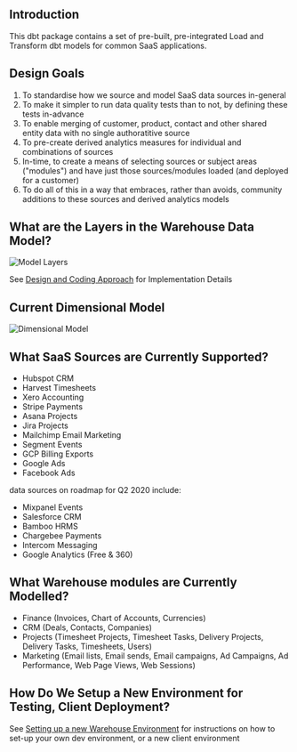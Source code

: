 ## Introduction

This dbt package contains a set of pre-built, pre-integrated Load and Transform dbt models for common SaaS applications. 

## Design Goals

1. To standardise how we source and model SaaS data sources in-general
2. To make it simpler to run data quality tests than to not, by defining these tests in-advance
3. To enable merging of customer, product, contact and other shared entity data with no single authoratitive source
4. To pre-create derived analytics measures for individual and combinations of sources
5. In-time, to create a means of selecting sources or subject areas ("modules") and have just those sources/modules loaded (and deployed for a customer)
6. To do all of this in a way that embraces, rather than avoids, community additions to these sources and derived analytics models

## What are the Layers in the Warehouse Data Model?

![Model Layers](https://github.com/rittmananalytics/ra_data_warehouse/blob/master/ra_dw/img/data_flow.png)

See [Design and Coding Approach](https://github.com/rittmananalytics/ra_data_warehouse/wiki/Design-and-Coding-Approach) for Implementation Details

## Current Dimensional Model

![Dimensional Model](https://github.com/rittmananalytics/ra_data_warehouse/blob/master/ra_dw/img/dimensional_model.png)

## What SaaS Sources are Currently Supported?

* Hubspot CRM
* Harvest Timesheets
* Xero Accounting
* Stripe Payments 
* Asana Projects
* Jira Projects
* Mailchimp Email Marketing
* Segment Events 
* GCP Billing Exports 
* Google Ads 
* Facebook Ads

data sources on roadmap for Q2 2020 include:

* Mixpanel Events
* Salesforce CRM
* Bamboo HRMS
* Chargebee Payments
* Intercom Messaging
* Google Analytics (Free & 360)

## What Warehouse modules are Currently Modelled?

* Finance (Invoices, Chart of Accounts, Currencies)
* CRM (Deals, Contacts, Companies)
* Projects (Timesheet Projects, Timesheet Tasks, Delivery Projects, Delivery Tasks, Timesheets, Users)
* Marketing (Email lists, Email sends, Email campaigns, Ad Campaigns, Ad Performance, Web Page Views, Web Sessions)

## How Do We Setup a New Environment for Testing, Client Deployment?

See [Setting up a new Warehouse Environment](https://github.com/rittmananalytics/ra_data_warehouse/wiki/Setting-up-a-New-Warehouse-Environment) for instructions on how to set-up your own dev environment, or a new client environment
